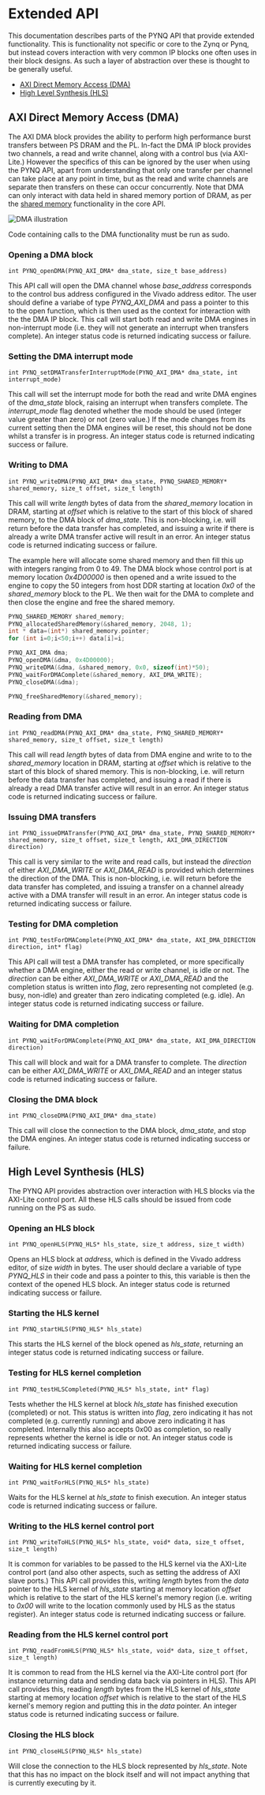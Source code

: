 # Extended API
This documentation describes parts of the PYNQ API that provide extended functionality. This is functionality not specific or core to the Zynq or Pynq, but instead covers interaction with very common IP blocks one often uses in their block designs. As such a layer of abstraction over these is thought to be generally useful.

* [AXI Direct Memory Access (DMA)](#axi-direct-memory-access-dma)
* [High Level Synthesis (HLS)](#high-level-synthesis-hls)

## AXI Direct Memory Access (DMA)

The AXI DMA block provides the ability to perform high performance burst transfers between PS DRAM and the PL. In-fact the DMA IP block provides two channels, a read and write channel, along with a control bus (via AXI-Lite.) However the specifics of this can be ignored by the user when using the PYNQ API, apart from understanding that only one transfer per channel can take place at any point in time, but as the read and write channels are separate then transfers on these can occur concurrently. Note that DMA can only interact with data held in shared memory portion of DRAM, as per the <a href="https://github.com/mesham/pynq_api/blob/master/docs/core.md#shared-memory">shared memory</a> functionality in the core API.

![DMA illustration](https://pynq.readthedocs.io/en/v2.3/_images/dma.png)

Code containing calls to the DMA functionality must be run as sudo.

### Opening a DMA block

`int PYNQ_openDMA(PYNQ_AXI_DMA* dma_state, size_t base_address)`

This API call will open the DMA channel whose _base_address_ corresponds to the control bus address configured in the Vivado address editor. The user should define a variabe of type _PYNQ_AXI_DMA_ and pass a pointer to this to the open function, which is then used as the context for interaction with the the DMA IP block. This call will start both read and write DMA engines in non-interrupt mode (i.e. they will not generate an interrupt when transfers complete). An integer status code is returned indicating success or failure. 

### Setting the DMA interrupt mode

`int PYNQ_setDMATransferInterruptMode(PYNQ_AXI_DMA* dma_state, int interrupt_mode)`

This call will set the interrupt mode for both the read and write DMA engines of the _dma_state_ block, raising an interrupt when transfers complete. The _interrupt_mode_ flag denoted whether the mode should be used (integer value greater than zero) or not (zero value.) If the mode changes from its current setting then the DMA engines will be reset, this should not be done whilst a transfer is in progress. An integer status code is returned indicating success or failure. 

### Writing to DMA

`int PYNQ_writeDMA(PYNQ_AXI_DMA* dma_state, PYNQ_SHARED_MEMORY* shared_memory, size_t offset, size_t length)`

This call will write _length_ bytes of data from the _shared_memory_ location in DRAM, starting at _offset_ which is relative to the start of this block of shared memory, to the DMA block of _dma_state_. This is non-blocking, i.e. will return before the data transfer has completed, and issuing a write if there is already a write DMA transfer active will result in an error. An integer status code is returned indicating success or failure. 

The example here will allocate some shared memory and then fill this up with integers ranging from 0 to 49. The DMA block whose control port is at memory location _0x4D00000_ is then opened and a write issued to the engine to copy the 50 integers from host DDR starting at location _0x0_ of the _shared_memory_ block to the PL. We then wait for the DMA to complete and then close the engine and free the shared memory.

```c
PYNQ_SHARED_MEMORY shared_memory;
PYNQ_allocatedSharedMemory(&shared_memory, 2048, 1);
int * data=(int*) shared_memory.pointer;
for (int i=0;i<50;i++) data[i]=i;

PYNQ_AXI_DMA dma;
PYNQ_openDMA(&dma, 0x4D00000);
PYNQ_writeDMA(&dma, &shared_memory, 0x0, sizeof(int)*50);
PYNQ_waitForDMAComplete(&shared_memory, AXI_DMA_WRITE);
PYNQ_closeDMA(&dma);

PYNQ_freeSharedMemory(&shared_memory);
```
### Reading from DMA

`int PYNQ_readDMA(PYNQ_AXI_DMA* dma_state, PYNQ_SHARED_MEMORY* shared_memory, size_t offset, size_t length)`

This call will read _length_ bytes of data from DMA engine and write to to the _shared_memory_ location in DRAM, starting at _offset_ which is relative to the start of this block of shared memory. This is non-blocking, i.e. will return before the data transfer has completed, and issuing a read if there is already a read DMA transfer active will result in an error. An integer status code is returned indicating success or failure. 

### Issuing DMA transfers

`int PYNQ_issueDMATransfer(PYNQ_AXI_DMA* dma_state, PYNQ_SHARED_MEMORY* shared_memory, size_t offset, size_t length, AXI_DMA_DIRECTION direction)`

This call is very similar to the write and read calls, but instead the _direction_ of either _AXI_DMA_WRITE_ or _AXI_DMA_READ_ is provided which determines the direction of the DMA. This is non-blocking, i.e. will return before the data transfer has completed, and issuing a transfer on a channel already active with a DMA transfer will result in an error. An integer status code is returned indicating success or failure. 

### Testing for DMA completion

`int PYNQ_testForDMAComplete(PYNQ_AXI_DMA* dma_state, AXI_DMA_DIRECTION direction, int* flag)` 

This API call will test a DMA transfer has completed, or more specifically whether a DMA engine, either the read or write channel, is idle or not. The _direction_ can be either _AXI_DMA_WRITE_ or _AXI_DMA_READ_ and the completion status is written into _flag_, zero representing not completed (e.g. busy, non-idle) and greater than zero indicating completed (e.g. idle). An integer status code is returned indicating success or failure. 

### Waiting for DMA completion

`int PYNQ_waitForDMAComplete(PYNQ_AXI_DMA* dma_state, AXI_DMA_DIRECTION direction)`

This call will block and wait for a DMA transfer to complete. The _direction_ can be either _AXI_DMA_WRITE_ or _AXI_DMA_READ_ and an integer status code is returned indicating success or failure.  

### Closing the DMA block

`int PYNQ_closeDMA(PYNQ_AXI_DMA* dma_state)`

This call will close the connection to the DMA block, _dma_state_, and stop the DMA engines. An integer status code is returned indicating success or failure. 

## High Level Synthesis (HLS)

The PYNQ API provides abstraction over interaction with HLS blocks via the AXI-Lite control port. All these HLS calls should be issued from code running on the PS as sudo.

### Opening an HLS block

`int PYNQ_openHLS(PYNQ_HLS* hls_state, size_t address, size_t width)`

Opens an HLS block at _address_, which is defined in the Vivado address editor, of size _width_ in bytes. The user should declare a variable of type _PYNQ_HLS_ in their code and pass a pointer to this, this variable is then the context of the opened HLS block. An integer status code is returned indicating success or failure. 

### Starting the HLS kernel

`int PYNQ_startHLS(PYNQ_HLS* hls_state)`

This starts the HLS kernel of the block opened as _hls_state_, returning an integer status code is returned indicating success or failure. 

### Testing for HLS kernel completion

`int PYNQ_testHLSCompleted(PYNQ_HLS* hls_state, int* flag)`

Tests whether the HLS kernel at block _hls_state_ has finished execution (completed) or not. This status is written into _flag_, zero indicating it has not completed (e.g. currently running) and above zero indicating it has completed. Internally this also accepts 0x00 as completion, so really represents whether the kernel is idle or not. An integer status code is returned indicating success or failure. 

### Waiting for HLS kernel completion

`int PYNQ_waitForHLS(PYNQ_HLS* hls_state)`

Waits for the HLS kernel at _hls_state_ to finish execution. An integer status code is returned indicating success or failure. 

### Writing to the HLS kernel control port

`int PYNQ_writeToHLS(PYNQ_HLS* hls_state, void* data, size_t offset, size_t length)`

It is common for variables to be passed to the HLS kernel via the AXI-Lite control port (and also other aspects, such as setting the address of AXI slave ports.) This API call provides this, writing _length_ bytes from the _data_ pointer to the HLS kernel of _hls_state_ starting at memory location _offset_ which is relative to the start of the HLS kernel's memory region (i.e. writing to _0x00_ will write to the location commonly used by HLS as the status register). An integer status code is returned indicating success or failure. 

### Reading from the HLS kernel control port

`int PYNQ_readFromHLS(PYNQ_HLS* hls_state, void* data, size_t offset, size_t length)`

It is common to read from the HLS kernel via the AXI-Lite control port (for instance returning data and sending data back via pointers in HLS). This API call provides this, reading _length_ bytes from the HLS kernel of _hls_state_ starting at memory location _offset_ which is relative to the start of the HLS kernel's memory region and putting this in the _data_ pointer. An integer status code is returned indicating success or failure. 

### Closing the HLS block

`int PYNQ_closeHLS(PYNQ_HLS* hls_state)`

Will close the connection to the HLS block represented by _hls_state_. Note that this has no impact on the block itself and will not impact anything that is currently executing by it.


